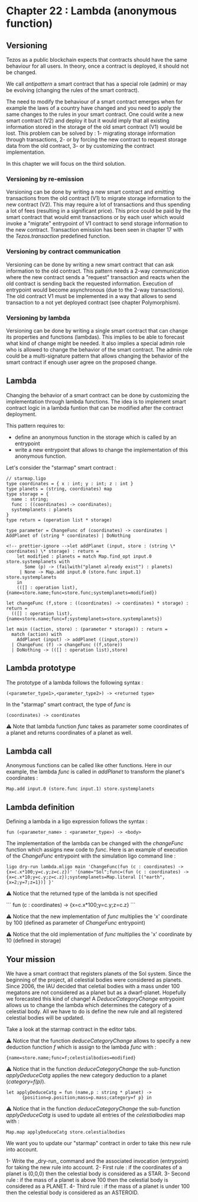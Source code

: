 # Chapter 22 : Lambda (anonymous function)

<dialog character="scientist">Captain, maybe you should think of updating our starmap referencement, it's not like this was introduced by the ICA like 1,000 years ago...</dialog>

## Versioning

Tezos as a public blockchain expects that contracts should have the same behaviour for all users. In theory, once a contract is deployed, it should not be changed.

We call _antipattern_ a smart contract that has a special role (admin) or may be evolving (changing the rules of the smart contract).

The need to modify the behaviour of a smart contract emerges when for example the laws of a country have changed and you need to apply the same changes to the rules in your smart contract.
One could write a new smart contract (V2) and deploy it but it would imply that all existing information stored in the storage of the old smart contract (V1) would be lost. This problem can be solved by :
1- migrating storage information through transactions,
2- or by forcing the new contract to request storage data from the old contract,
3- or by customizing the contract implementation.

In this chapter we will focus on the third solution.

### Versioning by re-emission

Versioning can be done by writing a new smart contract and emitting transactions from the old contract (V1) to migrate storage information to the new contract (V2). This may require a lot of transactions and thus spending a lot of fees (resulting in a significant price). This price could be paid by the smart contract that would emit transactions or by each user which would invoke a "migrate" entrypoint of V1 contract to send storage information to the new contract. Transaction emission has been seen in chapter 17 with the _Tezos.transaction_ predefined function.

### Versioning by contract communication

Versioning can be done by writing a new smart contract that can ask information to the old contract. This pattern needs a 2-way communication where the new contract sends a "request" transaction and reacts when the old contract is sending back the requested information. Execution of entrypoint would become asynchronous (due to the 2-way transactions). The old contract V1 must be implemented in a way that allows to send transaction to a not yet deployed contract (see chapter Polymorphism).

### Versioning by lambda

Versioning can be done by writing a single smart contract that can change its properties and functions (lambdas). This implies to be able to forecast what kind of change might be needed. It also implies a special admin role who is allowed to change the behavior of the smart contract. The admin role could be a multi-signature pattern that allows changing the behavior of the smart contract if enough user agree on the proposed change.

## Lambda

Changing the behavior of a smart contract can be done by customizing the implementation through lambda functions. The idea is to implement smart contract logic in a lambda funtion that can be modified after the contract deployment.

This pattern requires to:

- define an anonymous function in the storage which is called by an entrypoint
- write a new entrypoint that allows to change the implementation of this anonymous function.

Let's consider the "starmap" smart contract :

```
// starmap.ligo
type coordinates = { x : int; y : int; z : int }
type planets = (string, coordinates) map
type storage = {
  name : string;
  func : ((coordinates) -> coordinates);
  systemplanets : planets
}
type return = (operation list * storage)

type parameter = ChangeFunc of (coordinates) -> coordinates | AddPlanet of (string * coordinates) | DoNothing

<!-- prettier-ignore -->let addPlanet (input, store : (string \* coordinates) \* storage) : return =
    let modified : planets = match Map.find_opt input.0 store.systemplanets with
       Some (p) -> (failwith("planet already exist") : planets)
     | None -> Map.add input.0 (store.func input.1) store.systemplanets
    in
    (([] : operation list), {name=store.name;func=store.func;systemplanets=modified})

let changeFunc (f,store : ((coordinates) -> coordinates) * storage) : return =
  (([] : operation list), {name=store.name;func=f;systemplanets=store.systemplanets})

let main ((action, store) : (parameter * storage)) : return =
  match (action) with
    AddPlanet (input) -> addPlanet ((input,store))
  | ChangeFunc (f) -> changeFunc ((f,store))
  | DoNothing -> (([] : operation list),store)
```

## Lambda prototype

The prototype of a lambda follows the following syntax :

```
(<parameter_type1>,<parameter_type2>) -> <returned type>
```

In the "starmap" smart contract, the type of _func_ is

```
(coordinates) -> coordinates
```

⚠️ Note that lambda function _func_ takes as parameter some coordinates of a planet and returns coordinates of a planet as well.

## Lambda call

Anonymous functions can be called like other functions. Here in our example, the lambda _func_ is called in _addPlanet_ to transform the planet's coordinates :

```
Map.add input.0 (store.func input.1) store.systemplanets
```

## Lambda definition

Defining a lambda in a ligo expression follows the syntax :

```
fun (<parameter_name> : <parameter_type>) -> <body>
```

The implementation of the lambda can be changed with the _changeFunc_ function which assigns new code to _func_. Here is an example of execution of the _ChangeFunc_ entrypoint with the simulation ligo command line :

```
ligo dry-run lambda.mligo main 'ChangeFunc(fun (c : coordinates) -> {x=c.x*100;y=c.y;z=c.z})' '{name="Sol";func=(fun (c : coordinates) -> {x=c.x*10;y=c.y;z=c.z});systemplanets=Map.literal [("earth", {x=2;y=7;z=1})] }'
```

⚠️ Notice that the returned type of the lambda is not specified

<!-- prettier-ignore -->``` fun (c : coordinates) -> {x=c.x*100;y=c.y;z=c.z} ```

⚠️ Notice that the new implementation of _func_ multiplies the 'x' coordinate by 100 (defined as parameter of _ChangeFunc_ entrypoint)

⚠️ Notice that the old implementation of _func_ multiplies the 'x' coordinate by 10 (defined in storage)

## Your mission

We have a smart contract that registers planets of the Sol system. Since the beginning of the project, all celestial bodies were considered as planets.
Since 2006, the IAU decided that celetial bodies with a mass under 100 megatons are not considered as a planet but as a dwarf-planet. Hopefully we forecasted this kind of change! A _DeduceCategoryChange_ entrypoint allows us to change the lambda which determines the category of a celestial body. All we have to do is define the new rule and all registered celestial bodies will be updated.

Take a look at the starmap contract in the editor tabs.

⚠️ Notice that the function _deduceCategoryChange_ allows to specify a new deduction function _f_ which is assign to the lambda _func_ with :

```
{name=store.name;func=f;celestialbodies=modified}
```

⚠️ Notice that in the function _deduceCategoryChange_ the sub-function _applyDeduceCatg_ applies the new category deduction to a planet (_category=f(p)_).

```
let applyDeduceCatg = fun (name,p : string * planet) ->
      {position=p.position;mass=p.mass;category=f p} in
```

⚠️ Notice that in the function _deduceCategoryChange_ the sub-function _applyDeduceCatg_ is used to update all entries of the _celestialbodies_ map with :

```
Map.map applyDeduceCatg store.celestialbodies
```

We want you to update our "starmap" contract in order to take this new rule into account.

<!-- prettier-ignore -->1- Write the _dry-run_ command and the associated invocation (entrypoint) for taking the new rule into account.

<!-- prettier-ignore -->2- First rule : if the coordinates of a planet is (0,0,0) then the celestial body is considered as a STAR.

<!-- prettier-ignore -->3- Second rule : if the mass of a planet is above 100 then the celestial body is considered as a PLANET.

<!-- prettier-ignore -->4- Third rule : if the mass of a planet is under 100 then the celestial body is considered as an ASTEROID.
